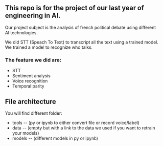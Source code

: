 ## This repo is for the project of our last year of engineering in AI.

Our project subject is the analysis of french political debate using different AI technologies.

We did STT (Speach To Text) to transcript all the text using a trained model.
We trained a model to recognize who talks.

### The feature we did are:
  - STT
  - Sentiment analysis
  - Voice recognition
  - Temporal parity
  
## File architecture

You will find different folder:
  - tools -- (py or ipynb to either convert file or record voice/label)
  - data -- (empty but with a link to the data we used if you want to retrain your models)
  - models -- (different models in py or ipynb)

  
